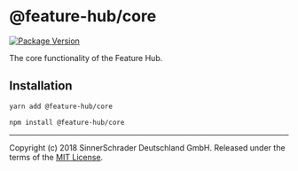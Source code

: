 # @feature-hub/core

[![Package Version][package-badge]][package-npm]

The core functionality of the Feature Hub.

## Installation

```sh
yarn add @feature-hub/core
```

```sh
npm install @feature-hub/core
```

---

Copyright (c) 2018 SinnerSchrader Deutschland GmbH. Released under the terms of
the [MIT License][license].

[license]: https://github.com/sinnerschrader/feature-hub/blob/master/LICENSE
[package-badge]: https://img.shields.io/npm/v/@feature-hub/core.svg
[package-npm]: https://www.npmjs.com/package/@feature-hub/core
